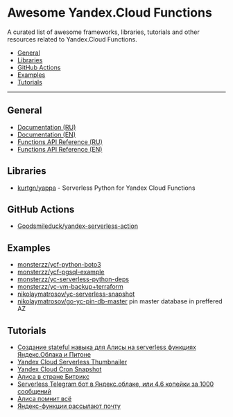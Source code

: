 # Awesome Yandex.Cloud Functions

A curated list of awesome frameworks, libraries, tutorials and other resources
related to Yandex.Cloud Functions.

- [General](#general)
- [Libraries](#libraries)
- [GitHub Actions](#github-actions)
- [Examples](#examples)
- [Tutorials](#tutorials)

---

## General

* [Documentation (RU)](https://cloud.yandex.ru/docs/functions)
* [Documentation (EN)](https://cloud.yandex.com/docs/functions)
* [Functions API Reference (RU)](https://cloud.yandex.ru/docs/functions/api-ref/functions/authentication)
* [Functions API Reference (EN)](https://cloud.yandex.com/docs/functions/api-ref/functions/authentication)

## Libraries

* [kurtgn/yappa](https://github.com/kurtgn/yappa) - Serverless Python for Yandex Cloud Functions

## GitHub Actions

* [Goodsmileduck/yandex-serverless-action](https://github.com/Goodsmileduck/yandex-serverless-action)

## Examples

* [monsterzz/ycf-python-boto3](https://github.com/monsterzz/ycf-python-boto3)
* [monsterzz/ycf-pgsql-example](https://github.com/monsterzz/ycf-pgsql-example)
* [monsterzz/yc-serverless-python-deps](https://github.com/monsterzz/yc-serverless-python-deps)
* [monsterzz/yc-vm-backup+terraform](https://github.com/monsterzz/yc-vm-backup)
* [nikolaymatrosov/yc-serverless-snapshot](https://github.com/nikolaymatrosov/yc-serverless-snapshot)
* [nikolaymatrosov/go-yc-pin-db-master](https://github.com/nikolaymatrosov/go-yc-pin-db-master) pin master database in preffered AZ

## Tutorials

* [Создание stateful навыка для Алисы на serverless функциях Яндекс.Облака и Питоне](https://habr.com/ru/post/469723/)
* [Yandex Cloud Serverless Thumbnailer](https://medium.com/@NikolayMatrosov/yandex-cloud-serverless-thumbnailer-b616b535fe4b)
* [Yandex Cloud Cron Snapshot](https://medium.com/@NikolayMatrosov/yandex-cloud-cron-snapshot-bdee54c87541)
* [Алиса в стране Битрикс](https://habr.com/ru/post/464739/)
* [Serverless Telegram бот в Яндекс.облаке, или 4.6 копейки за 1000 сообщений](https://habr.com/ru/post/470081/)
* [Алиса помнит всё](https://habr.com/ru/post/478122/)
* [Яндекс-функции рассылают почту](https://habr.com/ru/post/440374/)
